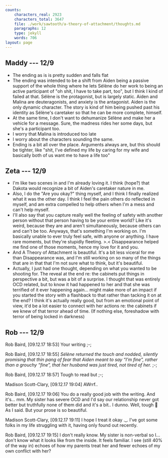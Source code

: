 ```yaml
---
counts:
    characters_real: 2923
    characters_total: 3647
    file: ./work/sawtooth/a-theory-of-attachment/thoughts.md
    paragraphs: 12
    type: jekyll
    words: 706
layout: page
---
```


## Maddy --- 12/9

* The ending as is is pretty sudden and falls flat
* The ending was intended to be a shift from Aiden being a passive support of the whole thing where he lets Sélène do her work to being an active participant of "oh shit, I have to take part, too", but I think I kind of failed at that. Sélène is the protagonist, but is largely static. Aiden and Malina are deuteragonists, and anxiety is the antagonist. Aiden is the only dynamic character. The story is kind of him being pushed past his identity as Sélène's caretaker so that he can be more complete, himself.
* At the same time, I don't want to dehumanize Sélène and make her a vehicle for a message. Sure, the madness rides her some days, but she's a participant too.
* I worry that Malina is introduced too late
* I worry about the characters sounding the same.
* Ending is a bit all over the place. Arguments always are, but this should be tighter, like "shit, I've defined my life by caring for my wife and basically both of us want me to have a life too"

## Zeta --- 12/9

* I'm like two scenes in and I'm already loving it. I think (hope?) that Dakota would recognize a bit of Aiden's caretaker nature in me.
* Also, I do the "Are you okay?" thing myself, and I think I finally realized what it was the other day. I think I feel the pain others do reflected in myself, and am extra compelled to help others when I'm a mess and can't help myself.
* I'll also say that you capture really well the feeling of safety with another person without that person having to be your entire world? Like it's weird, because they are and aren't simultaneously, because others can and can't be too. Anyways, that's something I'm working on. I'm basically unable to ever truly feel safe, with anyone or anything. I have rare moments, but they're stupidly fleeting. >.< Disappearance helped me find one of those moments, hence my love for it and you.
* And A Theory of Attachment is beautiful. It's a bit less viceral for me than Disappearance was, and I'm still working on so many of the things that are in that that I'm not sure what to think, but it's beautiful.
* Actually, I just had one thought, depending on what you wanted to be shooting for. The reveal at the end re: the cabinets put things in perspective a bit, but was a bit of a surprise. I thought that was entirely OCD related, but to know it had happened to her and that she was terrified of it ever happening again... might make more of an impact if you started the story with a flashback to that rather than tacking it on at the end? I think it's actually really good, but from an emotional point of view, it'd be a lot easier to connect with her actions re: the cabinets if we knew of that terror ahead of time. (If nothing else, foreshadow with terror of being locked in darkness)

## Rob --- 12/9

Rob Baird, [09.12.17 18:53]
Your writing ;-;

Rob Baird, [09.12.17 18:55]
*Sélène returned the touch and nodded, silently promising that thin pang of fear that Aiden meant to say “I’m fine”, rather than a grouchy “fine”, that her husband was just tired, not tired of her.* ;-;

Rob Baird, [09.12.17 18:57]
Tough to read but ;-;

Madison Scott-Clary, [09.12.17 19:04]
AWrrf..

Rob Baird, [09.12.17 19:06]
You do a really good job with the writing. And it's... mm. My sister has severe OCD and I'd say our relationship never got better but truthfully none of them did and it's a bit.. I dunno. Well, tough 🙂 As I said. But your prose is so beautiful.

Madison Scott-Clary, [09.12.17 19:11]
I hope I treat it okay .\_. I've got some folks in my life struggling with it, having only found out recently.

Rob Baird, [09.12.17 19:15]
I don't really know. My sister is non-verbal so I... don't know what it looks like from the inside. It feels familiar. I see (still 40% of the way in) echoes of how my parents treat her and fewer echoes of my own conflict with her?
